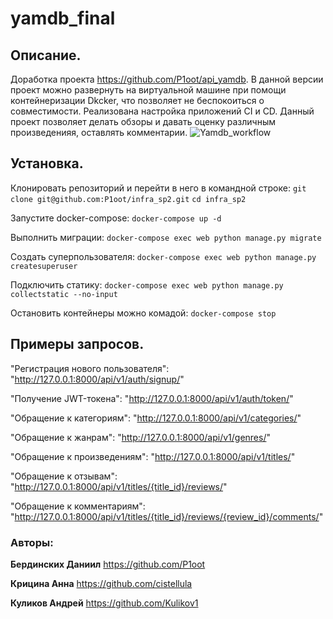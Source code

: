 # yamdb_final

## Описание.

Доработка проекта https://github.com/P1oot/api_yamdb.
В данной версии проект можно развернуть на виртуальной машине при помощи контейнеризации Dkcker, что позволяет не беспокоиться о совместимости.
Реализована настройка приложений CI и CD.
Данный проект позволяет делать обзоры и давать оценку различным произведенияя, оставлять комментарии.
![Yamdb_workflow](https://github.com/P1oot/yamdb_final/actions/workflows/yamdb_workflow.yml/badge.svg)

## Установка.

Клонировать репозиторий и перейти в него в командной строке:
`git clone git@github.com:P1oot/infra_sp2.git`
`cd infra_sp2`

Запустите docker-compose:
`docker-compose up -d`

Выполнить миграции:
`docker-compose exec web python manage.py migrate`

Создать суперпользователя:
`docker-compose exec web python manage.py createsuperuser`

Подключить статику:
`docker-compose exec web python manage.py collectstatic --no-input`

Остановить контейнеры можно комадой:
`docker-compose stop`

## Примеры запросов.

"Регистрация нового пользователя": "http://127.0.0.1:8000/api/v1/auth/signup/"

"Получение JWT-токена": "http://127.0.0.1:8000/api/v1/auth/token/"

"Обращение к категориям": "http://127.0.0.1:8000/api/v1/categories/"

"Обращение к жанрам": "http://127.0.0.1:8000/api/v1/genres/"

"Обращение к произведениям": "http://127.0.0.1:8000/api/v1/titles/"

"Обращение к отзывам": "http://127.0.0.1:8000/api/v1/titles/{title_id}/reviews/"

"Обращение к комментариям": "http://127.0.0.1:8000/api/v1/titles/{title_id}/reviews/{review_id}/comments/"

### Авторы:

**Бердинских Даниил** https://github.com/P1oot

**Крицина Анна** https://github.com/cistellula

**Куликов Андрей** https://github.com/Kulikov1
